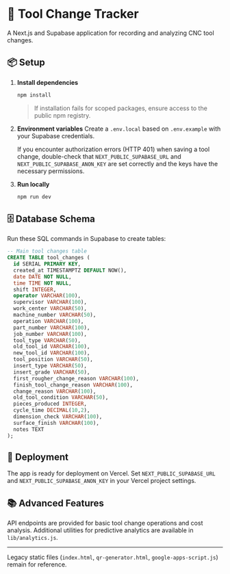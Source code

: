 # 🔧 Tool Change Tracker

A Next.js and Supabase application for recording and analyzing CNC tool changes.

## 📦 Setup

1. **Install dependencies**
   ```bash
   npm install
   ```
   > If installation fails for scoped packages, ensure access to the public npm registry.

2. **Environment variables**
   Create a `.env.local` based on `.env.example` with your Supabase credentials.

   If you encounter authorization errors (HTTP 401) when saving a tool change, double-check that `NEXT_PUBLIC_SUPABASE_URL`
   and `NEXT_PUBLIC_SUPABASE_ANON_KEY` are set correctly and the keys have the necessary permissions.

3. **Run locally**
   ```bash
   npm run dev
   ```

## 🗄️ Database Schema
Run these SQL commands in Supabase to create tables:

```sql
-- Main tool changes table
CREATE TABLE tool_changes (
  id SERIAL PRIMARY KEY,
  created_at TIMESTAMPTZ DEFAULT NOW(),
  date DATE NOT NULL,
  time TIME NOT NULL,
  shift INTEGER,
  operator VARCHAR(100),
  supervisor VARCHAR(100),
  work_center VARCHAR(50),
  machine_number VARCHAR(50),
  operation VARCHAR(100),
  part_number VARCHAR(100),
  job_number VARCHAR(100),
  tool_type VARCHAR(50),
  old_tool_id VARCHAR(100),
  new_tool_id VARCHAR(100),
  tool_position VARCHAR(50),
  insert_type VARCHAR(50),
  insert_grade VARCHAR(50),
  first_rougher_change_reason VARCHAR(100),
  finish_tool_change_reason VARCHAR(100),
  change_reason VARCHAR(100),
  old_tool_condition VARCHAR(50),
  pieces_produced INTEGER,
  cycle_time DECIMAL(10,2),
  dimension_check VARCHAR(100),
  surface_finish VARCHAR(100),
  notes TEXT
);
```

## 🚀 Deployment

The app is ready for deployment on Vercel. Set `NEXT_PUBLIC_SUPABASE_URL` and `NEXT_PUBLIC_SUPABASE_ANON_KEY` in your Vercel project settings.

## 📚 Advanced Features

API endpoints are provided for basic tool change operations and cost analysis. Additional utilities for predictive analytics are available in `lib/analytics.js`.

---

Legacy static files (`index.html`, `qr-generator.html`, `google-apps-script.js`) remain for reference.
